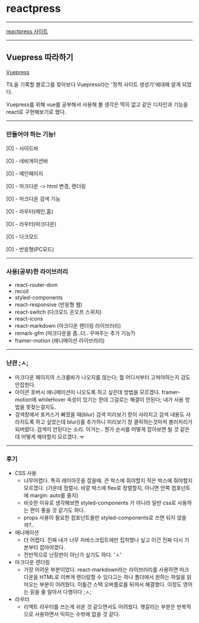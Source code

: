 # reactpress
---

[reactpress 사이트](https://wjdgus541.github.io/)

---

## Vuepress 따라하기

[Vuepress](https://vuepress.vuejs.org/)


TIL을 기록할 블로그를 찾아보다 Vuepress라는 '정적 사이트 생성기'에대해 알게 되었다.

Vuepress를 위해 vue를 공부해서 사용해 볼 생각은 딱히 없고 같은 디자인과 기능을 react로 구현해보기로 했다.

---

### 만들어야 하는 기능!

[O] - 사이드바

[O] - 네비게이션바

[O] - 메인페이지

[O] - 마크다운 -> html 변경, 렌더링

[O] - 마크다운 검색 기능

[O] - 라우터(메인,홈)

[O] - 라우터(마크다운)

[O] - 다크모드

[O] - 반응형(PC모드)

---


### 사용(공부)한 라이브러리


- react-router-dom
- recoil
- styled-components
- react-responsive (반응형 웹)
- react-switch (다크모드 온오프 스위치)
- react-icons
- react-markdown (마크다운 렌더링 라이브러리)
- remark-gfm (마크다운을 좀..더.. 꾸며주는 추가 기능?)
- framer-motion (애니메이션 라이브러리)


---

### 난관 ;ㅅ;

- 마크다운 페이지의 스크롤바가 나오지를 않는다; 뭘 어디서부터 고쳐야하는지 감도안잡힌다.
- 아이콘 호버시 애니메이션이 나오도록 하고 싶은데 방법을 모르겠다. framer-motion에 whileHover 속성이 있기는 한데 그걸로는 해결이 안된다; 내가 사용 방법을 못찾는걸지도.
- 검색창에서 포커스가 빠졌을 때(blur) 검색 미리보기 창이 사라지고 검색 내용도 사라지도록 하고 싶었는데 blur()를 추가하니 미리보기 창 클릭하는것마저 블러처리가 되버렸다. 검색이 안된다는 소리. 이거는.. 뭔가 순서를 어떻게 잡아보면 될 것 같은데 어떻게 해야할지 모르겠다. ㅠ


---


### 후기


- CSS 사용
  - 너무어렵다. 특히 레이아웃을 잡을때. 큰 박스에 줘야할지 작은 박스에 줘야할지 모르겠다.
    (가운데 정렬시. 바깥 박스에 flex로 정렬할지, 아니면 안쪽 컴포넌트에 margin: auto를 줄지)
  - 비슷한 이유로 생각해보면 styled-components 가 아니라 일반 css로 사용하는 편이 좋을 것 같기도 하다.
  - props 사용이 필요한 컴포넌트들만 styled-components로 쓰면 되지 않을까?..
- 애니메이션
  - 더 어렵다. 진짜 내가 너무 자바스크립트에만 집착했나 싶고 이건 진짜 다시 기본부터 잡아야겠다.
  - 전반적으로 난장판이 아닌가 싶기도 하다. 'ㅅ'
- 마크다운 렌더링
  - 가장 어려운 부분이었다. react-markdown라는 라이브러리를 사용하면 마크다운을 HTML로 이쁘게 렌더링할 수 있다고는 하나 폴더에서 원하는 파일을 읽어오는 부분이 어려웠다. 이틀간 스택 오버플로를 뒤져서 해결했다. 이정도 영어는 읽을 줄 알아서 다행이다 ;ㅅ;
- 라우터
  - 리액트 라우터를 쓰는게 쉬운 것 같으면서도 어려웠다. 헷갈리는 부분은 반복적으로 사용하면서 익히는 수밖에 없을 것 같다.
